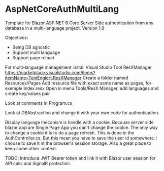 # AspNetCoreAuthMultiLang
Template for Blazor ASP.NET 6 Core Server Side authentication from any database in a multi-language project.
Version 1.0

Objectives:
- Being DB agnostic
- Support multi language
- Support page reload

For multi-language management install Visual Studio Tool ResXManager
https://marketplace.visualstudio.com/items?itemName=TomEnglert.ResXManager
Create a folder named Resources/Pages
Add resource file with exact same name as pages, for exemple Index.resx
Open in menu Tools/ResX Manager, add languages and create key/values pair

Look at comments in Program.cs

Look at DBAbstraction and change it with your own code for authentication.

Display language mecanism is handle with a cookie. Because server side blazor app are Single Page App you can't change the cookie. The only way to change a cookie it is to do a page refresh. This is done in the AuthController.cs. But this mean you have to save the user id somewhere. I choose to save it in the browser's session storage. Also a great place to keep some other context.

TODO: Introduce JWT Bearer token and link it with Blazor user session for API calls and SignalR protection.
